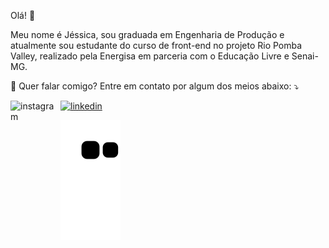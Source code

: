 Olá! 👋

Meu nome é Jéssica, sou graduada em Engenharia de Produção e atualmente sou estudante do curso de front-end no projeto Rio Pomba Valley, realizado pela Energisa em parceria com o Educação Livre e Senai-MG.

<p align="left">
  💌 Quer falar comigo? Entre em contato por algum dos meios abaixo: ⤵️
</p>
<a href="https://www.instagram.com/jessica.csmelo/">
    <img align="left" width="80px" src="https://i.ibb.co/qkGSp1D/instagram.png" alt="instagram" style="vertical-align:top;">
  </a> 
  </a>
  <a href="https://www.linkedin.com/in/jessicamelo93/">
    <img width="80px" src="https://i.ibb.co/RyZx12b/linkedin.png" alt="linkedin" style="vertical-align:top;">
  
  ![Snake animation](https://github.com/rafaballerini/rafaballerini/blob/output/github-contribution-grid-snake.svg)
